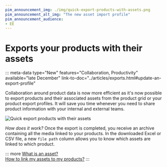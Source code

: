 ```yaml
---
pim_announcement_img: ./img/quick-export-products-with-assets.png
pim_announcement_alt_img: "The new asset import profile"
pim_announcement_audience:
- EE
---
```


# Exports your products with their assets
::: meta-data type="New" features="Collaboration, Productivity" available="late December" link-to-doc="../articles/exports.html#update-an-export-profile"

Collaboration around product data is now more efficient as it's now possible to export products and their associated assets from the product grid or your product export profiles. It will save you time whenever you need to share product information with your internal and external teams.

![Quick export products with their assets](../img/quick-export-products-with-assets.png)

_How does it work?_ Once the export is completed, you receive an archive containing all the media linked to your products. In the downloaded Excel or CSV file, a new `file path` column allows you to know which assets are linked to which product.

::: more
[What is an asset?](../articles/what-about-assets.html)  
[How to link my assets to my products?](../articles/work-on-a-product.html#work-with-assets-in-an-asset-collection-attribute-ee-only)
:::
